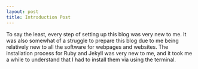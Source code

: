 ```yaml
---
layout: post  
title: Introduction Post 
---
```

To say the least, every step of setting up this blog was very new to me. It was also somewhat of a struggle to prepare this blog due to me being relatively new to all the software for webpages and websites. The installation process for Ruby and Jekyll was very new to me, and it took me a while to understand that I had to install them via using the terminal.